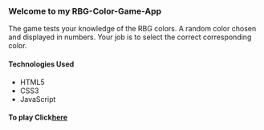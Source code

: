 ### Welcome to my RBG-Color-Game-App
The game tests your knowledge of the RBG colors. A random color chosen and displayed in numbers. 
Your job is to select the correct corresponding color.

#### Technologies Used
* HTML5
* CSS3
* JavaScript

#### To play Click[here](https://emerzonic.github.io/RBG-Color-Game-App/)
